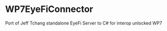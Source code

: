 WP7EyeFiConnector
=================

Port of Jeff Tchang standalone EyeFi Server to C# for interop unlocked WP7